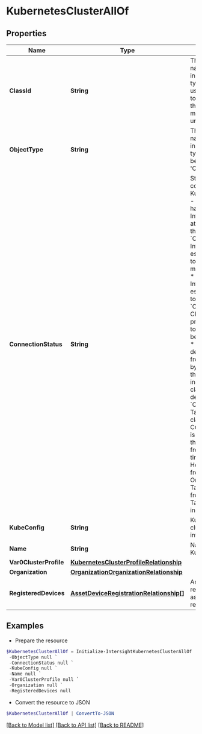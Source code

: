 # KubernetesClusterAllOf
## Properties

Name | Type | Description | Notes
------------ | ------------- | ------------- | -------------
**ClassId** | **String** | The fully-qualified name of the instantiated, concrete type. This property is used as a discriminator to identify the type of the payload when marshaling and unmarshaling data. | [default to "kubernetes.Cluster"]
**ObjectType** | **String** | The fully-qualified name of the instantiated, concrete type. The value should be the same as the &#39;ClassId&#39; property. | [default to "kubernetes.Cluster"]
**ConnectionStatus** | **String** | Status of the endpoint connection of this Kubernetes cluster. * &#x60;&#x60; - The target details have been persisted but Intersight has not yet attempted to connect to the target. * &#x60;Connected&#x60; - Intersight is able to establish a connection to the target and initiate management activities. * &#x60;NotConnected&#x60; - Intersight is unable to establish a connection to the target. * &#x60;ClaimInProgress&#x60; - Claim of the target is in progress. A connection to the target has not been fully established. * &#x60;Unclaimed&#x60; - The device was un-claimed from the users account by an Administrator of the device. Also indicates the failure to claim Custom Target details in Intersight. * &#x60;Claimed&#x60; - Custom Target is successfully claimed in Intersight. Currently no validation is performed to verify the Target connectivity from Intersight at the time of creation. However invoking API from Intersight Orchestrator fails if this Target is not reachable from Intersight or if Target credentials are incorrect. | [optional] [default to ""]
**KubeConfig** | **String** | Kubeconfig for the cluster to collect inventory for. | [optional] 
**Name** | **String** | Name of the Kubernetes cluster. | [optional] 
**Var0ClusterProfile** | [**KubernetesClusterProfileRelationship**](KubernetesClusterProfileRelationship.md) |  | [optional] 
**Organization** | [**OrganizationOrganizationRelationship**](OrganizationOrganizationRelationship.md) |  | [optional] 
**RegisteredDevices** | [**AssetDeviceRegistrationRelationship[]**](AssetDeviceRegistrationRelationship.md) | An array of relationships to assetDeviceRegistration resources. | [optional] 

## Examples

- Prepare the resource
```powershell
$KubernetesClusterAllOf = Initialize-IntersightKubernetesClusterAllOf  -ClassId null `
 -ObjectType null `
 -ConnectionStatus null `
 -KubeConfig null `
 -Name null `
 -Var0ClusterProfile null `
 -Organization null `
 -RegisteredDevices null
```

- Convert the resource to JSON
```powershell
$KubernetesClusterAllOf | ConvertTo-JSON
```

[[Back to Model list]](../README.md#documentation-for-models) [[Back to API list]](../README.md#documentation-for-api-endpoints) [[Back to README]](../README.md)

